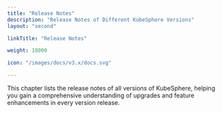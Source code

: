 ```yaml
---
title: "Release Notes"
description: "Release Notes of Different KubeSphere Versions"
layout: "second"

linkTitle: "Release Notes"

weight: 18000

icon: "/images/docs/v3.x/docs.svg"

---
```


This chapter lists the release notes of all versions of KubeSphere, helping you gain a comprehensive understanding of upgrades and feature enhancements in every version release.